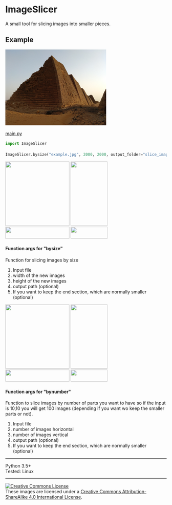 # ImageSlicer
A small tool for slicing images into smaller pieces.

Example
---
<img src="example.jpg" width="315" title="original image">  

[main.py](main.py)  
```python
import ImageSlicer

ImageSlicer.bysize("example.jpg", 2000, 2000, output_folder="slice_image", keep_end_sections=True)
```````

<img src="sliced_by_size/0001_example.jpg" width="200" height="200"> <img src="sliced_by_size/0002_example.jpg" width="115" height="200">  
<img src="sliced_by_size/0003_example.jpg" width="200" height="37"> <img src="sliced_by_size/0004_example.jpg" width="115" height="37">  

#### Function args for "bysize"
Function for slicing images by size
1. Input file  
2. width of the new images  
3. height of the new images  
4. output path (optional)  
5. If you want to keep the end section, which are normally smaller (optional)  

<img src="sliced_by_size/0001_example.jpg" width="200" height="200"> <img src="sliced_by_size/0002_example.jpg" width="115" height="200">  
<img src="sliced_by_size/0003_example.jpg" width="200" height="37"> <img src="sliced_by_size/0004_example.jpg" width="115" height="37">  

#### Function args for "bynumber"
Function to slice images by number of parts you want to have
so if the input is 10,10 you will get 100 images 
(depending if you want wo keep the smaller parts or not).

1. Input file  
2. number of images horizontal
3. number of images vertical
4. output path (optional)  
5. If you want to keep the end section, which are normally smaller (optional)  

---
Python 3.5+  
Tested: Linux

---  
  
   
<a rel="license" href="http://creativecommons.org/licenses/by-sa/4.0/"><img alt="Creative Commons License" style="border-width:0" src="https://i.creativecommons.org/l/by-sa/4.0/88x31.png" /></a><br />These images are licensed under a <a rel="license" href="http://creativecommons.org/licenses/by-sa/4.0/">Creative Commons Attribution-ShareAlike 4.0 International License</a>.
